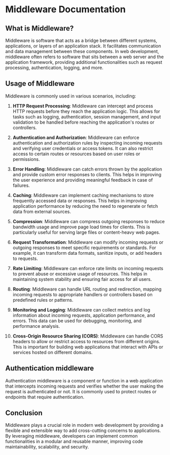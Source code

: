# Middleware Documentation

## What is Middleware?

Middleware is software that acts as a bridge between different systems, applications, or layers of an application stack. It facilitates communication and data management between these components. In web development, middleware often refers to software that sits between a web server and the application framework, providing additional functionalities such as request processing, authentication, logging, and more.

## Usage of Middleware

Middleware is commonly used in various scenarios, including:

1. **HTTP Request Processing**: Middleware can intercept and process HTTP requests before they reach the application logic. This allows for tasks such as logging, authentication, session management, and input validation to be handled before reaching the application's routes or controllers.

2. **Authentication and Authorization**: Middleware can enforce authentication and authorization rules by inspecting incoming requests and verifying user credentials or access tokens. It can also restrict access to certain routes or resources based on user roles or permissions.

3. **Error Handling**: Middleware can catch errors thrown by the application and provide custom error responses to clients. This helps in improving the user experience and providing meaningful feedback in case of failures.

4. **Caching**: Middleware can implement caching mechanisms to store frequently accessed data or responses. This helps in improving application performance by reducing the need to regenerate or fetch data from external sources.

5. **Compression**: Middleware can compress outgoing responses to reduce bandwidth usage and improve page load times for clients. This is particularly useful for serving large files or content-heavy web pages.

6. **Request Transformation**: Middleware can modify incoming requests or outgoing responses to meet specific requirements or standards. For example, it can transform data formats, sanitize inputs, or add headers to requests.

7. **Rate Limiting**: Middleware can enforce rate limits on incoming requests to prevent abuse or excessive usage of resources. This helps in maintaining system stability and ensuring fair access for all users.

8. **Routing**: Middleware can handle URL routing and redirection, mapping incoming requests to appropriate handlers or controllers based on predefined rules or patterns.

9. **Monitoring and Logging**: Middleware can collect metrics and log information about incoming requests, application performance, and errors. This data can be used for debugging, monitoring, and performance analysis.

10. **Cross-Origin Resource Sharing (CORS)**: Middleware can handle CORS headers to allow or restrict access to resources from different origins. This is important for building web applications that interact with APIs or services hosted on different domains.

## Authentication middleware
Authentication middleware is a component or function in a web application that intercepts incoming requests and verifies whether the user making the request is authenticated or not. It is commonly used to protect routes or endpoints that require authentication.

## Conclusion

Middleware plays a crucial role in modern web development by providing a flexible and extensible way to add cross-cutting concerns to applications. By leveraging middleware, developers can implement common functionalities in a modular and reusable manner, improving code maintainability, scalability, and security.
